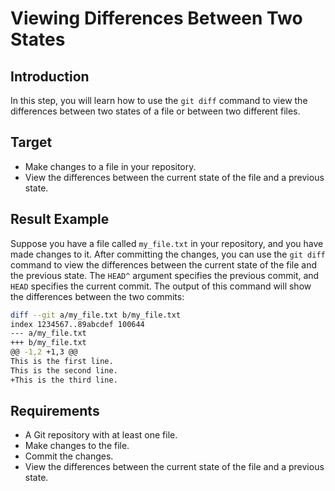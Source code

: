 # Viewing Differences Between Two States

## Introduction

In this step, you will learn how to use the `git diff` command to view the differences between two states of a file or between two different files.

## Target

- Make changes to a file in your repository.
- View the differences between the current state of the file and a previous state.

## Result Example

Suppose you have a file called `my_file.txt` in your repository, and you have made changes to it. After committing the changes, you can use the `git diff` command to view the differences between the current state of the file and the previous state. The `HEAD^` argument specifies the previous commit, and `HEAD` specifies the current commit. The output of this command will show the differences between the two commits:

```bash
diff --git a/my_file.txt b/my_file.txt
index 1234567..89abcdef 100644
--- a/my_file.txt
+++ b/my_file.txt
@@ -1,2 +1,3 @@
This is the first line.
This is the second line.
+This is the third line.
```

## Requirements

- A Git repository with at least one file.
- Make changes to the file.
- Commit the changes.
- View the differences between the current state of the file and a previous state.
